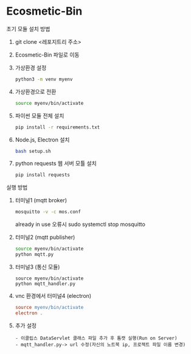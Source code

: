 # Ecosmetic-Bin

초기 모듈 설치 방법

1. git clone <레포지트리 주소>

2. Ecosmetic-Bin 파일로 이동

3. 가상환경 설정

   ```bash
   python3 -m venv myenv
   ```

4. 가상환경으로 전환

   ```bash
   source myenv/bin/activate
   ```

5. 파이썬 모듈 전체 설치

   ```bash
   pip install -r requirements.txt
   ```

6. Node.js, Electron 설치

   ```bash
   bash setup.sh
   ```
7. python requests 웹 서버 모튤 설치

   ```bash
   pip install requests
   ```

실행 방법

1. 터미널1 (mqtt broker)

   ```bash
   mosquitto -v -c mos.conf
   ```

   already in use 오류시 sudo systemctl stop mosquitto

2. 터미널2 (mqtt publisher)

   ```bash
   source myenv/bin/activate
   python mqtt.py
   ```

3. 터미널3 (통신 모듈)

   ```
   source myenv/bin/activate
   python mqtt_handler.py
   ```

4. vnc 환경에서 터미널4 (electron)

   ```l
   source myenv/bin/activate
   electron .
   ```

5. 추가 설정

   ```
   - 이클립스 DataServlet 클래스 파일 추가 후 톰캣 실행(Run on Server)
   - mqtt_handler.py-> url 수정(자신의 노트북 ip, 프로젝트 파일 이름 변경)
   ```

   

   
